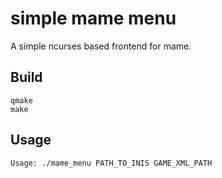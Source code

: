 # simple mame menu

A simple ncurses based frontend for mame.

## Build

    qmake
    make

## Usage

    Usage: ./mame_menu PATH_TO_INIS GAME_XML_PATH
